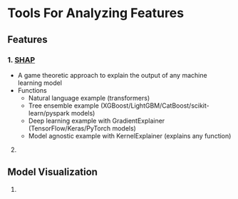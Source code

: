 # Tools For Analyzing Features 

## Features 
### 1. [SHAP](https://github.com/slundberg/shap)
- A game theoretic approach to explain the output of any machine learning model
- Functions
  - Natural language example (transformers)
  - Tree ensemble example (XGBoost/LightGBM/CatBoost/scikit-learn/pyspark models)
  - Deep learning example with GradientExplainer (TensorFlow/Keras/PyTorch models)
  - Model agnostic example with KernelExplainer (explains any function)
2. 

## Model Visualization

1. 
